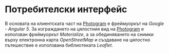 # Потребителски интерфейс
В основата на клиентската част на [Photogram] е фреймуоркът на *_Google - Angular 5_*. За изграждането на цялостния вид на [Photogram] е използван фреймуоркът *_Materialize_*, а за обединяването на снимки върху електронна карта *_OpenStreetMap_* и създаване на цялостно пътешествие е използвана библиотеката *_Leaflet_*.

[Photogram]: https://photogram.sliven.org
